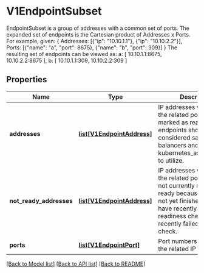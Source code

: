 # V1EndpointSubset

EndpointSubset is a group of addresses with a common set of ports. The expanded set of endpoints is the Cartesian product of Addresses x Ports. For example, given:   {     Addresses: [{\"ip\": \"10.10.1.1\"}, {\"ip\": \"10.10.2.2\"}],     Ports:     [{\"name\": \"a\", \"port\": 8675}, {\"name\": \"b\", \"port\": 309}]   } The resulting set of endpoints can be viewed as:     a: [ 10.10.1.1:8675, 10.10.2.2:8675 ],     b: [ 10.10.1.1:309, 10.10.2.2:309 ]
## Properties
Name | Type | Description | Notes
------------ | ------------- | ------------- | -------------
**addresses** | [**list[V1EndpointAddress]**](V1EndpointAddress.md) | IP addresses which offer the related ports that are marked as ready. These endpoints should be considered safe for load balancers and kubernetes_asyncio.clients to utilize. | [optional] 
**not_ready_addresses** | [**list[V1EndpointAddress]**](V1EndpointAddress.md) | IP addresses which offer the related ports but are not currently marked as ready because they have not yet finished starting, have recently failed a readiness check, or have recently failed a liveness check. | [optional] 
**ports** | [**list[V1EndpointPort]**](V1EndpointPort.md) | Port numbers available on the related IP addresses. | [optional] 

[[Back to Model list]](../README.md#documentation-for-models) [[Back to API list]](../README.md#documentation-for-api-endpoints) [[Back to README]](../README.md)



